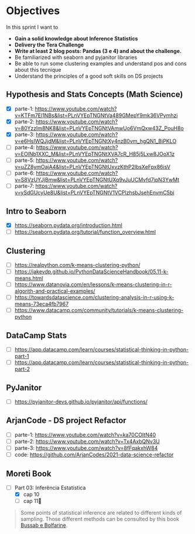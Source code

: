 # Objectives

In this sprint I want to
- **Gain a solid knowledge about Inference Statistics**
- **Delivery the Tera Challenge**
- **Write at least 2 blog posts: Pandas (3 e 4) and about the challenge.**
- Be familiarized with seaborn and pyjanitor libraries
- Be able to run some clustering examples and understand pos and cons about this tecnique
- Understand the principles of a good soft skills on DS projects


## Hypothesis and Stats Concepts (Math Science)
- [x] parte-1: https://www.youtube.com/watch?v=KTFm7El1NBs&list=PLnVYEpTNGNtVa489GMepY9mk36VPymhzi
- [x] parte-2: https://www.youtube.com/watch?v=80YzzIm8NK8&list=PLnVYEpTNGNtVAmwUo6VmQxw43Z_PouH8o
- [x] parte-3: https://www.youtube.com/watch?v=e6HsIWQJjdM&list=PLnVYEpTNGNtXy4nzB0vm_hgQN1_BiPKLO
- [ ] parte-4: https://www.youtube.com/watch?v=EOlNb1XXC_M&list=PLnVYEpTNGNtXVA7cR_H85j5Lxw8JOoX1z
- [ ] parte-5: https://www.youtube.com/watch?v=uZZ8ymOajA4&list=PLnVYEpTNGNtUxvzKthP2lbsXeFpx86isV
- [ ] parte-6: https://www.youtube.com/watch?v=S8VzUYJjBmw&list=PLnVYEpTNGNtUXq9vJuUCMvfd7jpN3YwMt
- [ ] parte-7: https://www.youtube.com/watch?v=ySdGUcyUe8U&list=PLnVYEpTNGNtV1VCPlzhsbJsehEnvmC5bi

## Intro to Seaborn
- [x] https://seaborn.pydata.org/introduction.html
- [ ] https://seaborn.pydata.org/tutorial/function_overview.html

## Clustering
- [ ] https://realpython.com/k-means-clustering-python/
- [ ] https://jakevdp.github.io/PythonDataScienceHandbook/05.11-k-means.html
- [ ] https://www.datanovia.com/en/lessons/k-means-clustering-in-r-algorith-and-practical-examples/
- [ ] https://towardsdatascience.com/clustering-analysis-in-r-using-k-means-73eca4fb7967
- [ ] https://www.datacamp.com/community/tutorials/k-means-clustering-python

## DataCamp Stats
- [ ] https://app.datacamp.com/learn/courses/statistical-thinking-in-python-part-1
- [ ] https://app.datacamp.com/learn/courses/statistical-thinking-in-python-part-2

## PyJanitor
- [ ] https://pyjanitor-devs.github.io/pyjanitor/api/functions/

## ArjanCode - DS project Refactor
- [ ] parte-1: https://www.youtube.com/watch?v=ka70COItN40
- [ ] parte-2: https://www.youtube.com/watch?v=Tx4AxbQNv3U
- [ ] parte-3: https://www.youtube.com/watch?v=8fFqakxhW84
- [ ] code: https://github.com/ArjanCodes/2021-data-science-refactor

## Moreti Book 
- [ ] Part 03: Inferência Estatística
  - [x] cap 10
  - [ ] cap 11🚨

>Some points of statistical inference are related to different kinds of sampling. Those different methods can be consulted by this book [Bussab e Bolfarine](https://www.blucher.com.br/livro/detalhes/elementos-de-amostragem-331).
